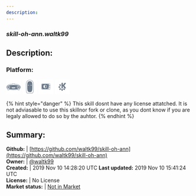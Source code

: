 ```yaml
---
description: 
---
```


### _skill-oh-ann.waltk99_  
## Description:  
  
### Platform:  
 ![Mark I](../.gitbook/assets/mark-1-icon.png)  ![Mark II](../.gitbook/assets/mark-2-icon.png)  ![Picroft](../.gitbook/assets/picroft-icon.png)  ![plasmoid](../.gitbook/assets/kde.png)   
  
{% hint style="danger" %}
This skill dosnt have any license attatched. It is not adviasable to use this skillnor fork or clone, as you dont know if you are legaly allowed to do so by the auhtor.
{% endhint %}
  
## Summary:  
**Github:** | [https://github.com/waltk99/skill-oh-ann](https://github.com/waltk99/skill-oh-ann)  
**Owner:** | [@waltk99](https://github.com/waltk99)  
**Created:** | 2019 Nov 10 14:28:20 UTC  **Last updated:** 2019 Nov 10 15:41:24 UTC  
**License:** | No License  
**Market status:** | [Not in Market](https://market.mycroft.ai/skill/)  
